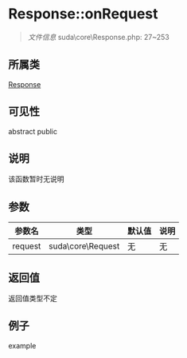 # Response::onRequest



> *文件信息* suda\core\Response.php: 27~253

## 所属类 

[Response](../Response.md)

## 可见性

abstract public 

## 说明

该函数暂时无说明


## 参数


| 参数名 | 类型 | 默认值 | 说明 |
|--------|-----|-------|-------|
| request |  suda\core\Request | 无 | 无 |



## 返回值

返回值类型不定


## 例子

example